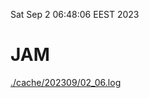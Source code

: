 Sat Sep  2 06:48:06 EEST 2023
# JAM
<a href='./cache/202309/02_06.log'>./cache/202309/02_06.log</a>
